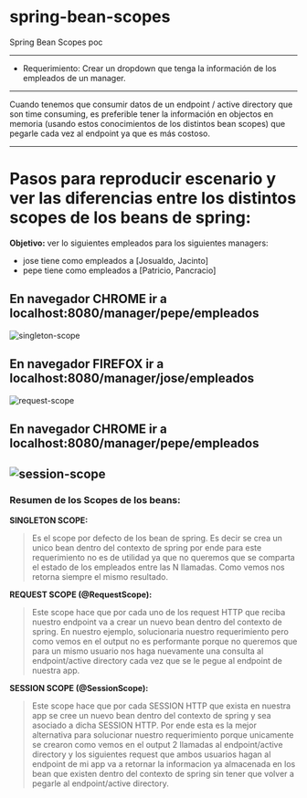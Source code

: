 # spring-bean-scopes
Spring Bean Scopes poc

--------
- Requerimiento: 
Crear un dropdown que tenga la información de los empleados de un manager.

--------

Cuando tenemos que consumir datos de un endpoint / active directory que son time consuming, es preferible tener la información en
objectos en memoria (usando estos conocimientos de los distintos bean scopes) que pegarle cada vez al endpoint ya que es más costoso.

--------

# Pasos para reproducir escenario y ver las diferencias entre los distintos scopes de los beans de spring:

**Objetivo:** ver lo siguientes empleados para los siguientes managers:
- jose tiene como empleados a [Josualdo, Jacinto]
- pepe tiene como empleados a  [Patricio, Pancracio]


## En navegador CHROME ir a localhost:8080/manager/pepe/empleados

![singleton-scope](http://url/to/img.png)

## En navegador FIREFOX ir a localhost:8080/manager/jose/empleados

![request-scope](http://url/to/img.png)

## En navegador CHROME ir a localhost:8080/manager/pepe/empleados

![session-scope](http://url/to/img.png)
--------

### Resumen de los Scopes de los beans:

**SINGLETON SCOPE:**
> Es el scope por defecto de los bean de spring. Es decir se crea un unico bean dentro del contexto de spring por ende para este requerimiento no es de
> utilidad ya que no queremos que se comparta el estado de los empleados entre las N llamadas. Como vemos nos retorna siempre el mismo resultado.

**REQUEST SCOPE (@RequestScope):**
> Este scope hace que por cada uno de los request HTTP que reciba nuestro endpoint va a crear un nuevo bean dentro del contexto de spring.
> En nuestro ejemplo, solucionaria nuestro requerimiento pero como vemos en el output no es performante porque no queremos que para un mismo usuario 
> nos haga nuevamente una consulta al endpoint/active directory cada vez que se le pegue al endpoint de nuestra app.

**SESSION SCOPE (@SessionScope):**
> Este scope hace que por cada SESSION HTTP que exista en nuestra app se cree un nuevo bean dentro del contexto de spring y sea asociado a dicha SESSION HTTP.
> Por ende esta es la mejor alternativa para solucionar nuestro requerimiento porque unicamente se crearon como vemos en el output 2 llamadas al
> endpoint/active directory y los siguientes request que ambos usuarios hagan al endpoint de mi app va a retornar la informacion ya almacenada en los 
> bean que existen dentro del contexto de spring sin tener que volver a pegarle al endpoint/active directory.
